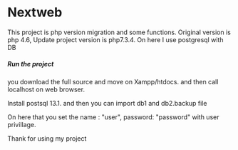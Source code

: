 # Nextweb

This project is php version migration and some functions. Original version is php 4.6, Update project version is php7.3.4. On here I use postgresql with DB

<h5>Run the project</h5>

 you download the full source and move on Xampp/htdocs. and then call localhost on web browser.
 
 Install postsql 13.1. and then you can import db1 and db2.backup file

 On here that you set the name : "user", password: "password" with user privillage.
 
 Thank for using my project


